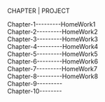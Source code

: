 CHAPTER       |         PROJECT

Chapter-1---------HomeWork1  
Chapter-2---------HomeWork2  
Chapter-3---------HomeWork3  
Chapter-4---------HomeWork4  
Chapter-5---------HomeWork5  
Chapter-6---------HomeWork6  
Chapter-7---------HomeWork7  
Chapter-8---------HomeWork8  
Chapter-9---------  
Chapter-10--------  

